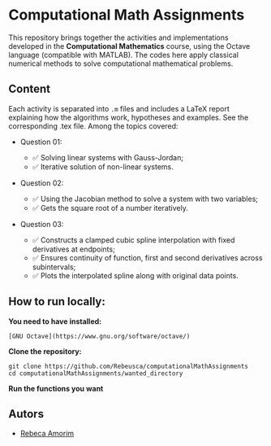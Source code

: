 
# Computational Math Assignments

This repository brings together the activities and implementations developed in the **Computational Mathematics** course, using the Octave language (compatible with MATLAB). The codes here apply classical numerical methods to solve computational mathematical problems.



## Content

Each activity is separated into `.m` files and includes a LaTeX report explaining how the algorithms work, hypotheses and examples. See the corresponding .tex file. Among the topics covered:
- Question 01:
    - ✅ Solving linear systems with Gauss-Jordan;
    - ✅ Iterative solution of non-linear systems.

- Question 02:
    - ✅ Using the Jacobian method to solve a system with two variables;
    - ✅ Gets the square root of a number iteratively.

- Question 03:
    - ✅ Constructs a clamped cubic spline interpolation with fixed derivatives at endpoints;
    - ✅ Ensures continuity of function, first and second derivatives across subintervals;
    - ✅ Plots the interpolated spline along with original data points.

## How to run locally:

**You need to have installed:**

    [GNU Octave](https://www.gnu.org/software/octave/)

**Clone the repository:**

    git clone https://github.com/Rebeusca/computationalMathAssignments
    cd computationalMathAssignments/wanted_directory

**Run the functions you want**

## Autors

- [Rebeca Amorim](https://www.github.com/Rebeusca)